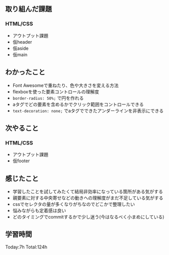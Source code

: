 ## 取り組んだ課題
### HTML/CSS
- アウトプット課題
- 仮header
- 仮aside
- 仮main
## わかったこと
- Font Awesomeで重ねたり、色や大きさを変える方法
- flexboxを使った要素コントロールの理解度
- `border-radius: 50%;` で円を作れる
- aタグでどの要素を含めるかでクリック範囲をコントロールできる
- `text-decoration: none;` でaタグでできたアンダーラインを非表示にできる
## 次やること
### HTML/CSS
- アウトプット課題
- 仮footer
## 感じたこと
- 学習したことを試してみたくて結局非効率になっている箇所がある気がする
- 親要素に対する中央寄せなどの動きへの理解度がまだ不足している気がする
- cssでセレクタの量が多くなりがちなのでどこかで整理したい
- 悩みながらも定着感は良い
- どのタイミングでcommitするかで少し迷う(今はなるべく小まめにしている)
## 学習時間
Today:7h Total:124h
